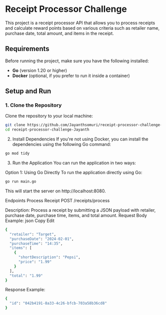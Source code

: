 # Receipt Processor Challenge

This project is a receipt processor API that allows you to process receipts and calculate reward points based on various criteria such as retailer name, purchase date, total amount, and items in the receipt.

## Requirements

Before running the project, make sure you have the following installed:

- **Go** (version 1.20 or higher)
- **Docker** (optional, if you prefer to run it inside a container)

## Setup and Run

### 1. Clone the Repository

Clone the repository to your local machine:

```bash
git clone https://github.com/Jayanthsomuri/receipt-processor-challenge-Jayanth.git
cd receipt-processor-challenge-Jayanth
```
2. Install Dependencies
If you're not using Docker, you can install the dependencies using the following Go command:
```bash
go mod tidy
```
3. Run the Application
You can run the application in two ways:

Option 1: Using Go Directly
To run the application directly using Go:
```bash
go run main.go
```
This will start the server on http://localhost:8080.


Endpoints
Process Receipt
POST /receipts/process

Description: Process a receipt by submitting a JSON payload with retailer, purchase date, purchase time, items, and total amount.
Request Body Example:
json
Copy
Edit

```bash
{
  "retailer": "Target",
  "purchaseDate": "2024-02-01",
  "purchaseTime": "14:35",
  "items": [
    {
      "shortDescription": "Pepsi",
      "price": "1.99"
    }
  ],
  "total": "1.99"
}
```
Response Example:
```bash
{
  "id": "042b4191-8a33-4c26-bfcb-703a58b36cd8"
}

```
